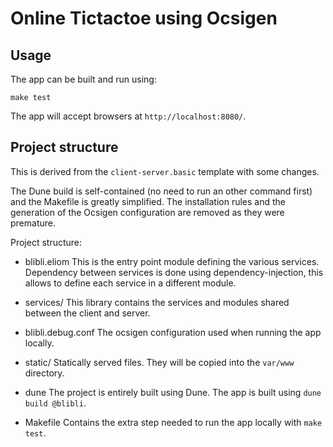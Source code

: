 # Online Tictactoe using Ocsigen

## Usage

The app can be built and run using:

```
make test
```

The app will accept browsers at `http://localhost:8080/`.

## Project structure

This is derived from the `client-server.basic` template with some changes.

The Dune build is self-contained (no need to run an other command first) and
the Makefile is greatly simplified. The installation rules and the generation
of the Ocsigen configuration are removed as they were premature.

Project structure:

- blibli.eliom
  This is the entry point module defining the various services.
  Dependency between services is done using dependency-injection, this allows
  to define each service in a different module.

- services/
  This library contains the services and modules shared between the client and
  server.

- blibli.debug.conf
  The ocsigen configuration used when running the app locally.

- static/
  Statically served files. They will be copied into the `var/www` directory.

- dune
  The project is entirely built using Dune.
  The app is built using `dune build @blibli`.

- Makefile
  Contains the extra step needed to run the app locally with `make test`.

